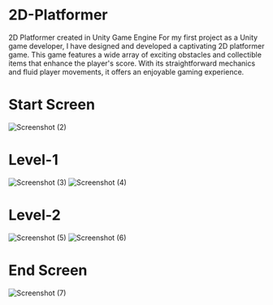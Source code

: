 # 2D-Platformer
2D Platformer created in Unity Game Engine
For my first project as a Unity game developer, I have designed and developed a captivating 2D platformer game. This game features a wide array of exciting obstacles and collectible items that enhance the player's score. With its straightforward mechanics and fluid player movements, it offers an enjoyable gaming experience.

# Start Screen
![Screenshot (2)](https://github.com/Mihir2507/2D-Platformer/assets/83864106/b7660e94-a93a-4915-826c-d0ad91b078ee)
# Level-1
![Screenshot (3)](https://github.com/Mihir2507/2D-Platformer/assets/83864106/30810487-db5c-4880-b486-51083b6e1a72)
![Screenshot (4)](https://github.com/Mihir2507/2D-Platformer/assets/83864106/07c2de29-ffc8-4736-b3fa-88908467fd7d)
# Level-2
![Screenshot (5)](https://github.com/Mihir2507/2D-Platformer/assets/83864106/cb764664-4419-4cc5-925f-0074d76a3119)
![Screenshot (6)](https://github.com/Mihir2507/2D-Platformer/assets/83864106/ef5bc19e-dd20-42a8-ab6f-f3ef4cc408fa)
# End Screen
![Screenshot (7)](https://github.com/Mihir2507/2D-Platformer/assets/83864106/71a84831-fb10-46d0-8571-eb82e4b5de18)
